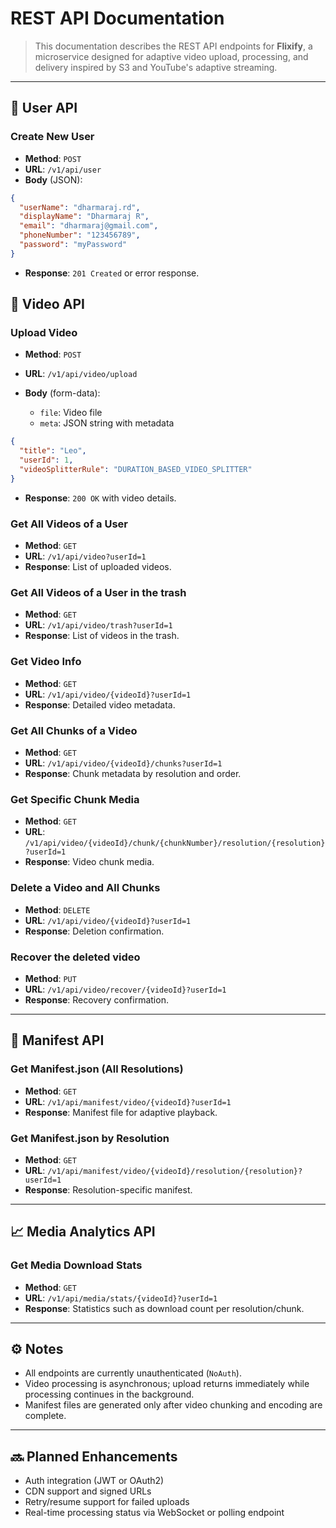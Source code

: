 # REST API Documentation

> This documentation describes the REST API endpoints for **Flixify**, a microservice designed for adaptive video upload, processing, and delivery inspired by S3 and YouTube's adaptive streaming.

---

## 🧑 User API

### Create New User

- **Method**: `POST`
- **URL**: `/v1/api/user`
- **Body** (JSON):

```json
{
  "userName": "dharmaraj.rd",
  "displayName": "Dharmaraj R",
  "email": "dharmaraj@gmail.com",
  "phoneNumber": "123456789",
  "password": "myPassword"
}
```

- **Response**: `201 Created` or error response.

## 🎥 Video API

### Upload Video

- **Method**: `POST`
- **URL**: `/v1/api/video/upload`
- **Body** (form-data):

  - `file`: Video file
  - `meta`: JSON string with metadata

```json
{
  "title": "Leo",
  "userId": 1,
  "videoSplitterRule": "DURATION_BASED_VIDEO_SPLITTER"
}
```

- **Response**: `200 OK` with video details.

### Get All Videos of a User

- **Method**: `GET`
- **URL**: `/v1/api/video?userId=1`
- **Response**: List of uploaded videos.

### Get All Videos of a User in the trash

- **Method**: `GET`
- **URL**: `/v1/api/video/trash?userId=1`
- **Response**: List of videos in the trash.

### Get Video Info

- **Method**: `GET`
- **URL**: `/v1/api/video/{videoId}?userId=1`
- **Response**: Detailed video metadata.

### Get All Chunks of a Video

- **Method**: `GET`
- **URL**: `/v1/api/video/{videoId}/chunks?userId=1`
- **Response**: Chunk metadata by resolution and order.

### Get Specific Chunk Media

- **Method**: `GET`
- **URL**: `/v1/api/video/{videoId}/chunk/{chunkNumber}/resolution/{resolution}?userId=1`
- **Response**: Video chunk media.

### Delete a Video and All Chunks

- **Method**: `DELETE`
- **URL**: `/v1/api/video/{videoId}?userId=1`
- **Response**: Deletion confirmation.

### Recover the deleted video

- **Method**: `PUT`
- **URL**: `/v1/api/video/recover/{videoId}?userId=1`
- **Response**: Recovery confirmation.

---

## 📄 Manifest API

### Get Manifest.json (All Resolutions)

- **Method**: `GET`
- **URL**: `/v1/api/manifest/video/{videoId}?userId=1`
- **Response**: Manifest file for adaptive playback.

### Get Manifest.json by Resolution

- **Method**: `GET`
- **URL**: `/v1/api/manifest/video/{videoId}/resolution/{resolution}?userId=1`
- **Response**: Resolution-specific manifest.

---

## 📈 Media Analytics API

### Get Media Download Stats

- **Method**: `GET`
- **URL**: `/v1/api/media/stats/{videoId}?userId=1`
- **Response**: Statistics such as download count per resolution/chunk.

---

## ⚙️ Notes

- All endpoints are currently unauthenticated (`NoAuth`).
- Video processing is asynchronous; upload returns immediately while processing continues in the background.
- Manifest files are generated only after video chunking and encoding are complete.

---

## 🔜 Planned Enhancements

- Auth integration (JWT or OAuth2)
- CDN support and signed URLs
- Retry/resume support for failed uploads
- Real-time processing status via WebSocket or polling endpoint
